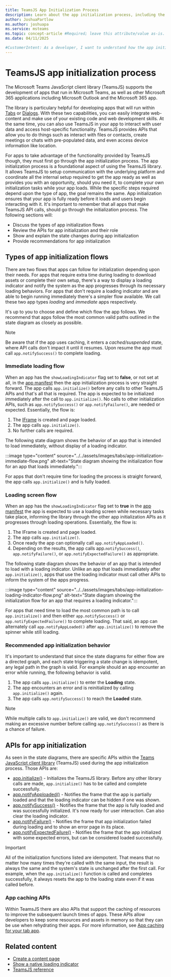```yaml
---
title: TeamsJS App Initialization Process
description: Learn about the app initialization process, including the APIs involved and recommendations for their use in code.
author: JoshuaPartlow
ms.author: joshuapa
ms.service: msteams
ms.topic: concept-article #Required; leave this attribute/value as-is.
ms.date: 04/11/2025

#CustomerIntent: As a developer, I want to understand how the app initialization process works TeamsJS so that my app can make the appropriate API calls and work as recommended.
---
```


# TeamsJS app initialization process

The Microsoft Teams JavaScript client library (TeamsJS) supports the development of apps that run in Microsoft Teams, as well as other Microsoft 365 applications including Microsoft Outlook and the Microsoft 365 app.

The library is particulary helpful for developing apps that will run within [Tabs](../what-are-tabs.md) or [Dialogs](../../task-modules-and-cards/what-are-task-modules.md). With these two capabilities, you can easily integrate web-content and make use of your existing code and web development skills. At the same time, you can also use TeamsJS in your app to interact with user data and access host-specific functionality. TeamsJS provides APIs that allow you to do things such as interact with files or contacts, create meetings or chats with pre-populated data, and even access device information like location.

For apps to take advantage of the functionality provided by TeamsJS though, they must first go through the app initialization process. The app initialization process is a foundational aspect of using the TeamsJS library. It allows TeamsJS to setup communication with the underlying platform and coordinate all the internal setup required to get the app ready as well as provides you with an opportunity, should you need it, to complete your own initialization tasks while your app loads. While the specific steps required depend upon the type of app, the goal remains the same. App initialization ensures that your app is fully ready before it loads and users begin interacting with it. It's important to remember that all apps that make TeamsJS API calls, should go through the initialization process. The following sections will:

- Discuss the types of app initialization flows
- Review the APIs for app initialization and their role
- Show and explain the state changes during app initialization
- Provide recommendations for app initialization

## Types of app initialization flows

There are two flows that apps can follow for initialization depending upon their needs. For apps that require extra time during loading to download assets or complete their own setup, there's a way to display a loading indicator and notify the system as the app progresses through its necessary loading behaviors. For apps that don't require a loading indicator and are able to begin running immediately there's a simpler flow available. We call these two app types *loading* and *immediate* apps respectively.

It's up to you to choose and define which flow the app follows. We recommend that apps follow the most common valid paths outlined in the state diagram as closely as possible.

> [!NOTE]
> Be aware that if the app uses caching, it enters a *cached/suspended* state, where API calls don't impact it until it resumes. Upon resume the app must call `app.notifySuccess()` to complete loading.

### Immediate loading flow

When an app has the `showLoadingIndicator` flag set to **false**, or not set at all, in the [app manifest](../../resources/schema/manifest-schema.md) then the app initialization process is very straight forward. The app calls `app.initialize()` before any calls to other TeamsJS APIs and that's all that is required. The app is expected to be initialized immediately after the call to `app.initialize()`. No calls to other initialization APIs, such as `app.notifySuccess()` or `app.notifyFailure()`, are needed or expected. Essentially, the flow is:

1. The [IFrame](https://developer.mozilla.org/docs/Web/HTML/Element/iframe) is created and page loaded.
1. The app calls `app.initialize()`.
1. No further calls are required.

The following state diagram shows the behavior of an app that is intended to load immediately, without display of a loading indicator.

:::image type="content" source="../../assets/images/tabs/app-initialization-immediate-flow.png" alt-text="State diagram showing the initialization flow for an app that loads immediately.":::

For apps that don't require time for loading the process is straight forward, the app calls `app.initialize()` and is fully loaded.

### Loading screen flow

When an app has the `showLoadingIndicator` flag set to **true** in the [app manifest](../../resources/schema/manifest-schema.md) the app is expected to use a loading screen while necessary tasks take place, informing the library through the other app initialization APIs as it progresses through loading operations. Essentially, the flow is:

1. The IFrame is created and page loaded.
1. The app calls `app.initialize()`.
1. Once ready the app can optionally call `app.notifyAppLoaded()`.
1. Depending on the results, the app calls app.`notifySuccess()`, `app.notifyFailure()`, or `app.notifyExpectedFailure()` as appropriate.

The following state diagram shows the behavior of an app that is intended to load with a loading indicator. Unlike an app that loads immediately after `app.initialize()`, apps that use the loading indicator must call other APIs to inform the system of the apps progress.

:::image type="content" source="../../assets/images/tabs/app-initialization-loading-indicator-flow.png" alt-text="State diagram showing the initialization flow for an app that requires a loading indicator.":::

For apps that need time to load the most common path is to call `app.initialize()` and then either `app.notifySuccess()` or `app.notifyExpectedFailure()` to complete loading. That said, an app can alternately call `app.notifyAppLoaded()` after `app.initialize()` to remove the spinner while still loading.

### Recommended app initialization behavior

It's important to understand that since the state diagrams for either flow are a directed graph, and each state triggering a state change is idempotent, any legal path in the graph is valid. For example should an app encounter an error while running, the following behavior is valid.

1. The app calls `app.initialize()` to enter the **Loading** state.
1. The app encounters an error and is reinitialized by calling `app.initialize()` again.
1. The app calls `app.notifySuccess()` to reach the **Loaded** state.

> [!NOTE]
> While multiple calls to `app.initialize()` are valid, we don't recommend making an excessive number before calling `app.notifySuccess()` as there is a chance of failure.

## APIs for app initialization

As seen in the state diagrams, there are specific APIs within the [Teams JavaScript client library](using-teams-client-library.md) (TeamsJS) used during the app initialization process. Those APIs are:

- [app.initialize()](/javascript/api/@microsoft/teams-js/app#@microsoft-teams-js-app-initialize) - Initializes the TeamsJS library. Before any other library calls are made, `app.initialize()` has to be called and complete successfully.
- [app.notifyApploaded()](/javascript/api/@microsoft/teams-js/app#@microsoft-teams-js-app-notifyapploaded) - Notifies the frame that the app is partially loaded and that the loading indicator can be hidden if one was shown.
- [app.notifySuccess()](/javascript/api/@microsoft/teams-js/app#@microsoft-teams-js-app-notifysuccess) - Notifies the frame that the app is fully loaded and was successfully initialized. It's now ready for user interaction. Can also clear the loading indicator.
- [app.notifyFailure()](/javascript/api/@microsoft/teams-js/app#@microsoft-teams-js-app-notifyfailure) - Notifies the frame that app initialization failed during loading and to show an error page in its place.
- [app.notifyExpectedFailure()](/javascript/api/@microsoft/teams-js/app#@microsoft-teams-js-app-notifyexpectedfailure) - Notifies the frame that the app initialized with some expected errors, but can be considered loaded successfully.

> [!IMPORTANT]
> All of the initialization functions listed are idempotent. That means that no matter how many times they're called with the same input, the result is always the same and the system's state is unchanged after the first call. For example, when the `app.initialize()` function is called and completes successfully, it always resets the app to the loading state even if it was called before.

### App caching APIs

Within TeamsJS there are also APIs that support the caching of resources to improve the subsequent launch times of apps. These APIs allow developers to keep some resources and assets in memory so that they can be use when rehydrating their apps. For more information, see [App caching for your tab app](app-caching.md).

## Related content

- [Create a content page](create-tab-pages/content-page.md)
- [Show a native loading indicator](create-tab-pages/content-page.md#show-a-native-loading-indicator)
- [TeamsJS reference](/javascript/api/@microsoft/teams-js/)
